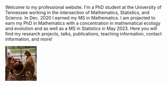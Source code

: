Welcome to my professional website. I'm a PhD student at the University of Tennessee working in the intersection of Mathematics, Statistics, and Science. In Dec. 2020 I earned my MS in Mathematics. I am projected to earn my PhD in Mathematics with a concentration in mathematical ecology and evolution and as well as a MS in Statistics in May 2023.  Here you will find my research projects, talks, publications, teaching information, contact information, and more! 


<img src="_images/CheckersandDavid.PNG" width="100" >

